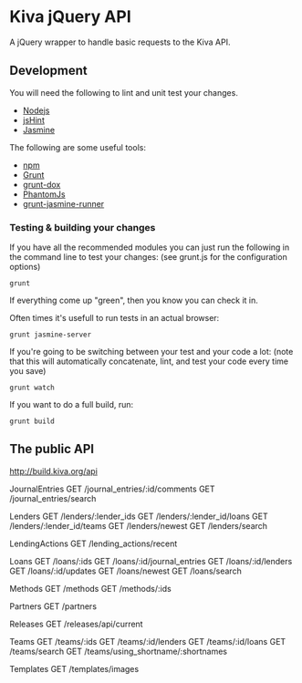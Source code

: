 # Kiva jQuery API

A jQuery wrapper to handle basic requests to the Kiva API.

## Development

You will need the following to lint and unit test your changes.

* [Nodejs](http://nodejs.org/)
* [jsHint](http://www.jshint.com/)
* [Jasmine](http://pivotal.github.com/jasmine/)

The following are some useful tools:

* [npm](https://npmjs.org/)
* [Grunt](http://gruntjs.com/)
* [grunt-dox](https://github.com/punkave/grunt-dox)
* [PhantomJs](http://phantomjs.org/)
* [grunt-jasmine-runner](https://github.com/jasmine-contrib/grunt-jasmine-runner)

### Testing & building your changes

If you have all the recommended modules you can just run the following in the command line to test your changes:
(see grunt.js for the configuration options)

```
grunt
```

If everything come up "green", then you know you can check it in.

Often times it's usefull to run tests in an actual browser:

```
grunt jasmine-server
```

If you're going to be switching between your test and your code a lot:
(note that this will automatically concatenate, lint, and test your code every time you save)

```
grunt watch
```


If you want to do a full build, run:

```
grunt build
```


## The public API

http://build.kiva.org/api

 JournalEntries
 GET /journal_entries/:id/comments
 GET /journal_entries/search

 Lenders
 GET /lenders/:lender_ids
 GET /lenders/:lender_id/loans
 GET /lenders/:lender_id/teams
 GET /lenders/newest
 GET /lenders/search

 LendingActions
 GET /lending_actions/recent

 Loans
 GET /loans/:ids
 GET /loans/:id/journal_entries
 GET /loans/:id/lenders
 GET /loans/:id/updates
 GET /loans/newest
 GET /loans/search

 Methods
 GET /methods
 GET /methods/:ids

 Partners
 GET /partners

 Releases
 GET /releases/api/current

 Teams
 GET /teams/:ids
 GET /teams/:id/lenders
 GET /teams/:id/loans
 GET /teams/search
 GET /teams/using_shortname/:shortnames

 Templates
 GET /templates/images

